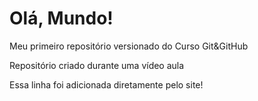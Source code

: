 # Olá, Mundo!
 Meu primeiro repositório versionado do Curso Git&GitHub

Repositório criado durante uma vídeo aula

Essa linha foi adicionada diretamente pelo site!
